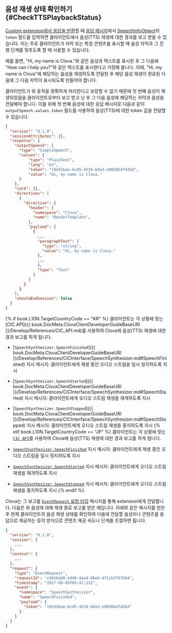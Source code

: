 ## 음성 재생 상태 확인하기 {#CheckTTSPlaybackStatus}

[Custom extension에서 응답을 반환](/Develop/Guides/Build_Custom_Extension.md#ReturnCustomExtensionResponse)할 때 [응답 메시지](/Develop/References/CEK_API.md#CustomExtResponseMessage)에서 [SpeechInfoObject](/Develop/References/CEK_API.md#CustomExtSpeechInfoObject)의 `token` 필드를 입력하면 클라이언트에서 음성(TTS) 재생에 대한 경과를 보고 받을 수 있습니다. 이는 주로 클라이언트가 자막 또는 특정 콘텐츠를 표시할 때 음성 자막과 그 진행 단계를 맞추도록 할 때 사용할 수 있습니다.

예를 들면, "Hi, my name is Clova."와 같은 음성과 텍스트를 표시한 후 그 다음에 "How can I help you?"와 같은 텍스트를 표시한다고 가정해 봅니다. 이때, "Hi, my name is Clova"에 해당하는 음성을 재생하도록 전달한 후 해당 음성 재생이 완료된 다음에 그 다음 자막이 표시되도록 만들어야 합니다.

클라이언트가 위 동작을 정확하게 처리한다고 보장할 수 없기 때문에 첫 번째 음성이 재생되었음을 클라이언트로부터 보고 받고 난 후 그 다음 음성에 해당하는 자막과 음성을 전달해야 합니다. 이를 위해 첫 번째 음성에 대한 응답 메시지로 다음과 같이 `outputSpeech.values.token` 필드를 사용하여 음성(TTS)에 대한 token 값을 전달할 수 있습니다.

```json
{
  "version": "0.1.0",
  "sessionAttributes": {},
  "response": {
    "outputSpeech": {
      "type": "SimpleSpeech",
      "values": {
          "type": "PlainText",
          "lang": "en",
          "token": "19d33bae-6cd5-4534-b0a3-e0036b4742bd",
          "value": "Hi, my name is Clova."
      }
    },
    "card": {},
    "directives": [
      {
        "directive": {
          "header": {
            "namespace": "Clova",
            "name": "RenderTemplate",
          },
          "payload": {
            {
              ...
              "paragraphText": {
                "type": "string",
                "value": "Hi, my name is Clova."
              },
              ...
              },
              "type": "Text"
            }
          }
        }
      }
    ],
    "shouldEndSession": false
  }
}
```

{% if book.L10N.TargetCountryCode == "KR" %}
클라이언트는 각 상황에 맞는 [CIC API]({{ book.DocMeta.ClovaClientDeveloperGuideBaseURI }}/Develop/References/CIC_API.md)를 사용하여 Clova에 음성(TTS) 재생에 대한 경과 보고를 하게 됩니다.

* [`SpeechSynthesizer.SpeechFinished`]({{ book.DocMeta.ClovaClientDeveloperGuideBaseURI }}/Develop/References/CICInterface/SpeechSynthesizer.md#SpeechFinished) 지시 메시지: 클라이언트에게 재생 중인 오디오 스트림을 일시 정지하도록 지시
* [`SpeechSynthesizer.SpeechStarted`]({{ book.DocMeta.ClovaClientDeveloperGuideBaseURI }}/Develop/References/CICInterface/SpeechSynthesizer.md#SpeechStarted) 지시 메시지: 클라이언트에게 오디오 스트림 재생을 재개하도록 지시
* [`SpeechSynthesizer.SpeechStopped`]({{ book.DocMeta.ClovaClientDeveloperGuideBaseURI }}/Develop/References/CICInterface/SpeechSynthesizer.md#SpeechStopped) 지시 메시지: 클라이언트에게 오디오 스트림 재생을 중지하도록 지시
{% elif book.L10N.TargetCountryCode == "JP" %}
클라이언트는 각 상황에 맞는 [`CIC API`](/Develop/References/CEK_API.md#CICAPIforAudioPlayback)를 사용하여 Clova에 음성(TTS) 재생에 대한 경과 보고를 하게 됩니다.

* [`SpeechSynthesizer.SpeechFinished`](/Develop/References/CEK_API.md#SpeechFinished) 지시 메시지: 클라이언트에게 재생 중인 오디오 스트림을 일시 정지하도록 지시
* [`SpeechSynthesizer.SpeechStarted`](/Develop/References/CEK_API.md#SpeechStarted) 지시 메시지: 클라이언트에게 오디오 스트림 재생을 재개하도록 지시
* [`SpeechSynthesizer.SpeechStopped`](/Develop/References/CEK_API.md#SpeechStopped) 지시 메시지: 클라이언트에게 오디오 스트림 재생을 중지하도록 지시
{% endif %}

Clova는 그 보고를 [`EventRequest` 요청 타입](/Develop/References/CEK_API.md#CustomExtEventRequest) 메시지를 통해 extension에게 전달합니다. 다음은 위 음성에 대해 재생 종료 보고를 받은 예입니다. 아래와 같은 메시지를 받은 후 현재 클라이언트의 음성 재생 상태를 확인하여 다음에 전달할 음성이나 콘텐츠를 응답으로 제공하는 등의 방식으로 콘텐츠 제공 속도나 단계를 조절하면 됩니다.

```json
{
  "version": "0.1.0",
  "session": {
    ...
  },
  "context": {
    ...
  },
  "request": {
    "type": "EventRequest",
    "requestId": "cdb56a98-e940-4ee4-96eb-4f1cb3f97694",
    "timestamp": "2017-09-05T05:41:21Z",
    "event": {
      "namespace": "SpeechSynthesizer",
      "name": "SpeechFinished",
      "payload": {
        "token": "19d33bae-6cd5-4534-b0a3-e0036b4742bd"
      }
    }
  }
}
```
